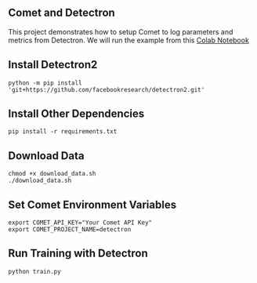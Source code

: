 ## Comet and Detectron

This project demonstrates how to setup Comet to log parameters and metrics from Detectron. We will run the example from this [Colab Notebook](https://colab.research.google.com/drive/16jcaJoc6bCFAQ96jDe2HwtXj7BMD_-m5?usp=sharing)

## Install Detectron2
```
python -m pip install 'git+https://github.com/facebookresearch/detectron2.git'
```

## Install Other Dependencies
```
pip install -r requirements.txt
```

## Download Data
```
chmod +x download_data.sh
./download_data.sh
```

## Set Comet Environment Variables
```
export COMET_API_KEY="Your Comet API Key"
export COMET_PROJECT_NAME=detectron
```

## Run Training with Detectron
```
python train.py
```